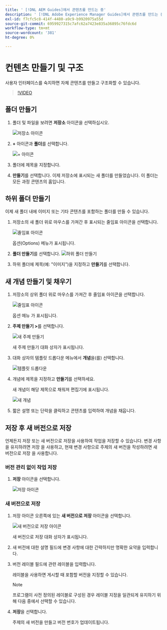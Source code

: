 ```yaml
---
title: ' [!DNL AEM Guides]에서 콘텐츠를 만드는 중'
description: ' [!DNL Adobe Experience Manager Guides]에서 콘텐츠를 만드는 중'
exl-id: f7cfc5c8-414f-4480-a9c9-b9920975a55d
source-git-commit: 6959927315c7afc62a7423e835a36895c76fdc6d
workflow-type: tm+mt
source-wordcount: '381'
ht-degree: 0%

---
```


# 컨텐츠 만들기 및 구조

사용자 인터페이스를 숙지하면 자체 콘텐츠를 만들고 구조화할 수 있습니다.

>[!VIDEO](https://video.tv.adobe.com/v/336657?quality=12&learn=on)

## 폴더 만들기

1. 폴더 및 파일을 보려면 **저장소** 아이콘을 선택하십시오.

   ![저장소 아이콘](images/common/repository-icon.png)

1. **+** 아이콘과 **폴더**&#x200B;를 선택합니다.

   ![+ 아이콘](images/lesson-3/+-icon.png)

1. 폴더에 제목을 지정합니다.
1. **만들기**&#x200B;를 선택합니다.
이제 저장소에 표시되는 새 폴더를 만들었습니다. 이 폴더는 모든 과정 콘텐츠의 홈입니다.

## 하위 폴더 만들기

이제 새 폴더 내에 이미지 또는 기타 콘텐츠를 포함하는 폴더를 만들 수 있습니다.

1. 저장소의 새 폴더 위로 마우스를 가져간 후 표시되는 줄임표 아이콘을 선택합니다.

   ![줄임표 아이콘](images/lesson-3/ellipses-icon.png)

   옵션(Options) 메뉴가 표시됩니다.

1. **폴더 만들기**&#x200B;를 선택합니다.
   ![하위 폴더 만들기](images/lesson-3/create-subfolder-with-markings.png)

1. 하위 폴더에 제목(예: &quot;이미지&quot;)을 지정하고 **만들기**&#x200B;를 선택합니다.

## 새 개념 만들기 및 채우기

1. 저장소의 상위 폴더 위로 마우스를 가져간 후 줄임표 아이콘을 선택합니다.

   ![줄임표 아이콘](images/lesson-3/ellipses-icon.png)

   옵션 메뉴 가 표시됩니다.

1. **주제 만들기 \>**&#x200B;를 선택합니다.

   ![새 주제 만들기](images/lesson-3/create-topic-with-markings.png)

   새 주제 만들기 대화 상자가 표시됩니다.

1. 대화 상자의 템플릿 드롭다운 메뉴에서 **개념**&#x200B;을(를) 선택합니다.

   ![템플릿 드롭다운](images/lesson-3/dropdown-with-markings.png)

1. 개념에 제목을 지정하고 **만들기**&#x200B;를 선택하세요.

   새 개념이 해당 제목으로 채워져 편집기에 표시됩니다.

   ![새 개념](images/lesson-3/new-concept.png)

1. 짧은 설명 또는 단락을 클릭하고 콘텐츠를 입력하여 개념을 채웁니다.

## 저장 후 새 버전으로 저장

언제든지 저장 또는 새 버전으로 저장을 사용하여 작업을 저장할 수 있습니다. 변경 사항을 유지하려면 저장 을 사용하고, 현재 변경 사항으로 주제의 새 버전을 작성하려면 새 버전으로 저장 을 사용합니다.

### 버전 관리 없이 작업 저장

1. **저장** 아이콘을 선택합니다.

   ![저장 아이콘](images/common/save.png)

### 새 버전으로 저장

1. 저장 아이콘 오른쪽에 있는 **새 버전으로 저장** 아이콘을 선택합니다.

   ![새 버전으로 저장 아이콘](images/common/save-as-new-version.png)

   새 버전으로 저장 대화 상자가 표시됩니다.

1. 새 버전에 대한 설명 필드에 변경 사항에 대한 간략하지만 명확한 요약을 입력합니다.
1. 버전 레이블 필드에 관련 레이블을 입력합니다.

   레이블을 사용하면 게시할 때 포함할 버전을 지정할 수 있습니다.

   >[!NOTE]
   > 
   > 프로그램이 사전 정의된 레이블로 구성된 경우 레이블 지정을 일관되게 유지하기 위해 다음 중에서 선택할 수 있습니다.

1. **저장**&#x200B;을 선택합니다.

   주제의 새 버전을 만들고 버전 번호가 업데이트됩니다.
